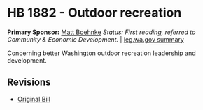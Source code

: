 # HB 1882 - Outdoor recreation
**Primary Sponsor:** [Matt Boehnke](/person/leg/boehnke_ma.md)
*Status: First reading, referred to Community & Economic Development.* | [leg.wa.gov summary](https://app.leg.wa.gov/billsummary?BillNumber=1882&Year=2021)

Concerning better Washington outdoor recreation leadership and development.

## Revisions
* [Original Bill](1/)
